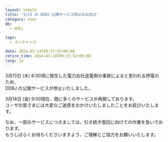 ```yaml
---
layout: simple
title: '3/13 の DDBJ 公開サービス停止のお詫び'
category: news
db:
  - ddbj

tags:
  - メンテナンス

date: 2014-03-14T09:37:52+09:00
retire_time: 2014-03-14T09:37:52+09:00
lang: ja
---
```


<p>3月13日 (木) 8:00頃に発生した電力会社送電側の事故によると思われる停電のため、<br>DDBJ の公開サービスが停止いたしました。</p>

<p>3月14日 (金) 9:00現在、既に多くのサービスが再開しております。<br>ユーザの皆さまには大変なご迷惑をおかけいたしましたことをお詫びいたします。</p>

<p>なお、一部のサービスにつきましては、引き続き復旧に向けての作業を急いでおります。<br>もうしばらくお待ちくださいますよう、ご理解とご協力をお願いいたします。</p>
